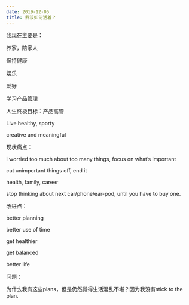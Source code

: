 ```yaml
---
date: 2019-12-05
title: 我该如何活着？
---
```

我现在主要是：

养家，陪家人

保持健康

娱乐

爱好

学习产品管理

人生终极目标：产品高管

Live healthy, sporty

creative and meaningful

现状痛点：

i worried too much about too many things, focus on what’s important

cut unimportant things off, end it

health, family, career

stop thinking about next car/phone/ear-pod, until you have to buy one.

改进点：

better planning

better use of time

get healthier

get balanced

better life

问题：

为什么我有这些plans，但是仍然觉得生活混乱不堪？因为我没有stick to the plan.
